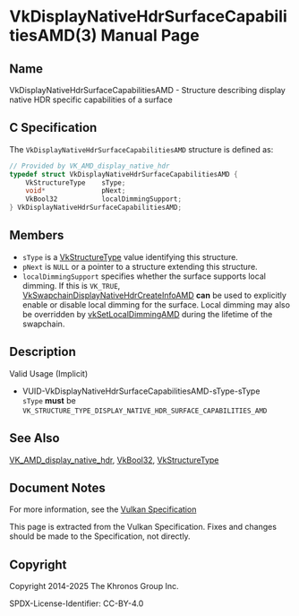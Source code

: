 # VkDisplayNativeHdrSurfaceCapabilitiesAMD(3) Manual Page

## Name

VkDisplayNativeHdrSurfaceCapabilitiesAMD - Structure describing display native HDR specific capabilities of a surface



## [](#_c_specification)C Specification

The `VkDisplayNativeHdrSurfaceCapabilitiesAMD` structure is defined as:

```c++
// Provided by VK_AMD_display_native_hdr
typedef struct VkDisplayNativeHdrSurfaceCapabilitiesAMD {
    VkStructureType    sType;
    void*              pNext;
    VkBool32           localDimmingSupport;
} VkDisplayNativeHdrSurfaceCapabilitiesAMD;
```

## [](#_members)Members

- `sType` is a [VkStructureType](https://registry.khronos.org/vulkan/specs/latest/man/html/VkStructureType.html) value identifying this structure.
- `pNext` is `NULL` or a pointer to a structure extending this structure.
- `localDimmingSupport` specifies whether the surface supports local dimming. If this is `VK_TRUE`, [VkSwapchainDisplayNativeHdrCreateInfoAMD](https://registry.khronos.org/vulkan/specs/latest/man/html/VkSwapchainDisplayNativeHdrCreateInfoAMD.html) **can** be used to explicitly enable or disable local dimming for the surface. Local dimming may also be overridden by [vkSetLocalDimmingAMD](https://registry.khronos.org/vulkan/specs/latest/man/html/vkSetLocalDimmingAMD.html) during the lifetime of the swapchain.

## [](#_description)Description

Valid Usage (Implicit)

- [](#VUID-VkDisplayNativeHdrSurfaceCapabilitiesAMD-sType-sType)VUID-VkDisplayNativeHdrSurfaceCapabilitiesAMD-sType-sType  
  `sType` **must** be `VK_STRUCTURE_TYPE_DISPLAY_NATIVE_HDR_SURFACE_CAPABILITIES_AMD`

## [](#_see_also)See Also

[VK\_AMD\_display\_native\_hdr](https://registry.khronos.org/vulkan/specs/latest/man/html/VK_AMD_display_native_hdr.html), [VkBool32](https://registry.khronos.org/vulkan/specs/latest/man/html/VkBool32.html), [VkStructureType](https://registry.khronos.org/vulkan/specs/latest/man/html/VkStructureType.html)

## [](#_document_notes)Document Notes

For more information, see the [Vulkan Specification](https://registry.khronos.org/vulkan/specs/latest/html/vkspec.html#VkDisplayNativeHdrSurfaceCapabilitiesAMD)

This page is extracted from the Vulkan Specification. Fixes and changes should be made to the Specification, not directly.

## [](#_copyright)Copyright

Copyright 2014-2025 The Khronos Group Inc.

SPDX-License-Identifier: CC-BY-4.0